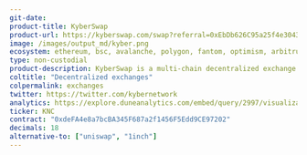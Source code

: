 ```yaml
---
git-date:
product-title: KyberSwap
product-url: https://kyberswap.com/swap?referral=0xEbDb626C95a25f4e304336b1adcAd0521a1Bdca1&fee_bip=10
image: /images/output_md/kyber.png
ecosystem: ethereum, bsc, avalanche, polygon, fantom, optimism, arbitrum, solana
type: non-custodial
product-description: KyberSwap is a multi-chain decentralized exchange (DEX) aggregator which provides traders with the best token prices by analyzing rates across over 60 DEXs across 12 chains. [Interview with Loi Luu, CEO and co-founder of Kyber Network](/kyber-network).
coltitle: "Decentralized exchanges"
colpermalink: exchanges
twitter: https://twitter.com/kybernetwork
analytics: https://explore.duneanalytics.com/embed/query/2997/visualization/5790?api_key=HHhfNvIIhiL3oc0NpRLaA7akSjHySN2a9D8tWros
ticker: KNC
contract: "0xdeFA4e8a7bcBA345F687a2f1456F5Edd9CE97202"
decimals: 18
alternative-to: ["uniswap", "1inch"]
---
```

